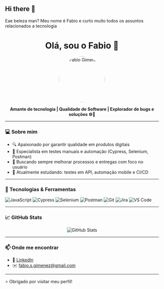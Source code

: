 ## Hi there 👋
Eae beleza man? Meu nome é Fabio e curto muito todos os assuntos relacionados a tecnologia

<h1 align="center">Olá, sou o Fabio 👋</h1>

<p align="center">
  <img src="./profile.jpg" alt="Fabio Gimenez" width="150" style="border-radius: 50%;" />
</p>

<p align="center">
  <b>Amante de tecnologia | Qualidade de Software | Explorador de bugs e soluções ⚙️🧪</b>
</p>

---

### 💻 Sobre mim

- 🔍 Apaixonado por garantir qualidade em produtos digitais
- 🧪 Especialista em testes manuais e automação (Cypress, Selenium, Postman)
- 🎯 Buscando sempre melhorar processos e entregas com foco no usuário
- 🌱 Atualmente estudando: testes em API, automação mobile e CI/CD

---

### 🚀 Tecnologias & Ferramentas

![JavaScript](https://img.shields.io/badge/-JavaScript-black?style=flat-square&logo=javascript)
![Cypress](https://img.shields.io/badge/-Cypress-17202C?style=flat-square&logo=cypress)
![Selenium](https://img.shields.io/badge/-Selenium-43B02A?style=flat-square&logo=selenium)
![Postman](https://img.shields.io/badge/-Postman-F36836?style=flat-square&logo=postman)
![Git](https://img.shields.io/badge/-Git-F05032?style=flat-square&logo=git)
![Jira](https://img.shields.io/badge/-Jira-0052CC?style=flat-square&logo=jira)
![VS Code](https://img.shields.io/badge/-VSCode-007ACC?style=flat-square&logo=visual-studio-code)

---

### 📈 GitHub Stats

<p align="center">
  <img src="https://github-readme-stats.vercel.app/api?username=fabiogimenez&show_icons=true&theme=radical" alt="GitHub Stats" />
</p>

---

### 📫 Onde me encontrar

- 💼 [LinkedIn](https://www.linkedin.com/in/seu-perfil)
- ✉️ fabio.s.gimenez@gmail.com

---

⭐️ Obrigado por visitar meu perfil!
<!--
**FABIOGIMENEZ/fabiogimenez** is a ✨ _special_ ✨ repository because its `README.md` (this file) appears on your GitHub profile.

Eae beleza man? Meu nome é Fabio e curto muito todos os assuntos relacionados a tecnologia
- 🔭 I’m currently working on ...
- 🌱 I’m currently learning ...
- 👯 I’m looking to collaborate on ...
- 🤔 I’m looking for help with ...
- 💬 Ask me about ...
- 📫 How to reach me: ...
- 😄 Pronouns: ...
- ⚡ Fun fact: ...
-->
